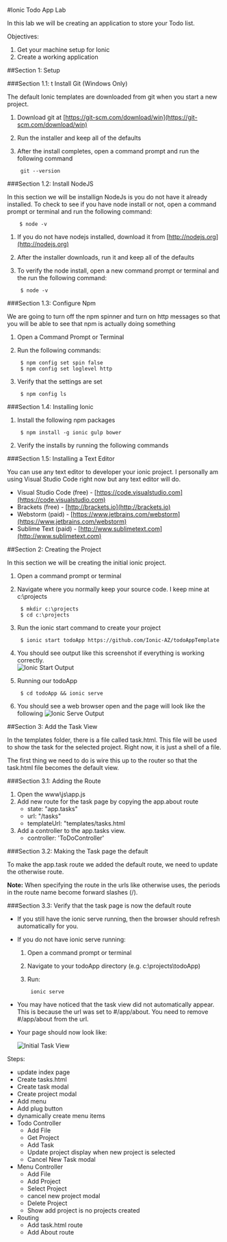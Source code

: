 #Ionic Todo App Lab

In this lab we will be creating an application to store your Todo list.  

Objectives:

1. Get your machine setup for Ionic
2. Create a working application 


##Section 1: Setup

###Section 1.1: t Install Git (Windows Only)

The default Ionic templates are downloaded from git when you start a new project.

1. Download git at [https://git-scm.com/download/win](https://git-scm.com/download/win)
1. Run the installer and keep all of the defaults
1. After the install completes, open a command prompt and run the following command

		git --version

###Section 1.2: Install NodeJS

In this section we will be installign NodeJs is you do not have it already installed.  To check to see if you have node install or not, open a command prompt or terminal and run the following command:    
		
		$ node -v 

1. If you do not have nodejs installed, download it from [http://nodejs.org](http://nodejs.org)
1. After the installer downloads, run it and keep all of the defaults
1. To verify the node install, open a new command prompt or terminal and the run the following command:

		$ node -v


###Section 1.3: Configure Npm

We are going to turn off the npm spinner and turn on http messages so that you will be able to see that npm is actually doing something 

1. Open a Command Prompt or Terminal
1. Run the following commands:

		$ npm config set spin false
		$ npm config set loglevel http

1. Verify that the settings are set

		$ npm config ls

###Section 1.4: Installing Ionic
	
1. Install the following npm packages

		$ npm install -g ionic gulp bower  
   
1. Verify the installs by running the following commands


###Section 1.5: Installing a Text Editor

You can use any text editor to developer your ionic project.  I personally am using Visual Studio Code right now but any text editor will do.

* Visual Studio Code (free) - [https://code.visualstudio.com](https://code.visualstudio.com)
* Brackets (free) - [http://brackets.io](http://brackets.io)
* Webstorm (paid)  - [https://www.jetbrains.com/webstorm](https://www.jetbrains.com/webstorm)
* Sublime Text (paid) - [http://www.sublimetext.com](http://www.sublimetext.com) 

##Section 2: Creating the Project

In this section we will be creating the initial ionic project.
 
1. Open a command prompt or terminal
1. Navigate where you normally keep your source code.  I keep mine at c:\projects

		
		$ mkdir c:\projects
		$ cd c:\projects 

1. Run the ionic start command to create your project

		$ ionic start todoApp https://github.com/Ionic-AZ/todoAppTemplate

1. You should see output like this screenshot if everything is working correctly.    
		![Ionic Start Output](images/IonicStart.png)
1. Running our todoApp

		$ cd todoApp && ionic serve 

1. You should see a web browser open and the page will look like the following
		![Ionic Serve Output](images/IonicServeAfterProjectCreate.png)

##Section 3: Add the Task View

In the templates folder, there is a file called task.html.  This file will be used to show the task for the selected project.  Right now, it is just a shell of a file.

The first thing we need to do is wire this up to the router so that the task.html file becomes the default view.

###Section 3.1: Adding the Route
1.  Open the www\js\app.js
1.  Add new route for the task page by copying the app.about route
	* state: "app.tasks"
	* url: "/tasks"
	* templateUrl: "templates/tasks.html
1. Add a controller to the app.tasks view.  
	* controller: 'ToDoController' 
	

###Section 3.2: Making the Task page the default

To make the app.task route we added the default route, we need to update the otherwise route.

**Note:** When specifying the route in the urls like otherwise uses, the periods in the route name become forward slashes (/).

###Section 3.3: Verify that the task page is now the default route

* If you still have the ionic serve running, then the browser should refresh automatically for you.  
* If you do not have ionic serve running:
 	1. Open a command prompt or terminal
	1. Navigate to your todoApp directory (e.g. c:\projects\todoApp)
	1. Run:
		
			ionic serve

* You may have noticed that the task view did not automatically appear.  This is because the url was set to #/app/about.  You need to remove #/app/about from the url.  
* Your page should now look like:

	![Initial Task View](images/InitialTaskView.png)



Steps:

* update index page
* Create tasks.html
* Create task modal
* Create project modal
* Add menu
* Add plug button
* dynamically create menu items
* Todo Controller
	* Add File
	* Get Project
	* Add Task
	* Update project display when new project is selected
	* Cancel New Task modal
* Menu Controller
	* Add File
	* Add Project
	* Select Project
	* cancel new project modal
	* Delete Project 
	* Show add project is no projects created
* Routing
	* Add task.html route
	* Add About route
